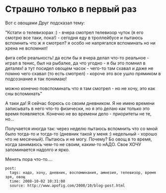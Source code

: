 # Страшно только в первый раз

Вот с овощами Друг подсказал тему:

"Кстати о телевизорах :) - вчера смотрел телевизор чуток (я его смотрю все таки, пока!) - 
сегодня еду в троллейбусе и пытаюсь вспомнить что ж я смотрел? я особо не напрягался 
вспоминать но ни хрена не вспомнил!

фига себе реальность! да если бы я вчера делал что-то реальное - играл в тенис, был на 
рыбалке, да что угодно - я бы это помнил в деталях! а тут посидел овощем часок - чего-то 
там схавал и даже не помню чего схавал (то есть смотрел) - короче это все ушло прямиком 
в подсознание я так понимаю!

можно конечно повспоминать что я там смотрел - но не хочу, это как сны вспоминать"

А таки да! Я сейчас борюсь со своим дневником. Я не имею времени записывать в него 
что-то физически, но я это делаю как только это время появляется. Конечно не во 
времени дело - приоритеты не те, но...

Получается иногда так: через неделю пытаюсь вспомнить что со мной было тогда-то и 
тогда-то (дневник такой у меня :) недельный - хорошо что не месячный). Пытаюсь и не 
могу. Почему? Бо овощ в то время, когда занимаюсь чем-то не своим, каким-то нАДО. 
Свое ХОЧУ запоминается надолго и ярко.

Менять пора что-то....

```
post:   
  tags: надо, хочу, дневник, воспоминания, амнезия, телевизор, время зря, овощ
  time: 2008-10-02 10:31:00
  source: http://www.apofig.com/2008/10/blog-post.html
```